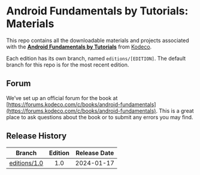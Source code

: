 # Android Fundamentals by Tutorials: Materials

This repo contains all the downloadable materials and projects associated with the **[Android Fundamentals by Tutorials](https://www.kodeco.com/books/android-fundamentals-by-tutorials)** from [Kodeco](https://www.kodeco.com).

Each edition has its own branch, named `editions/[EDITION]`. The default branch for this repo is for the most recent edition.

## Forum

We’ve set up an official forum for the book at [https://forums.kodeco.com/c/books/android-fundamentals](https://forums.kodeco.com/c/books/android-fundamentals). This is a great place to ask questions about the book or to submit any errors you may find.

## Release History

| Branch                                                                            | Edition | Release Date |
| --------------------------------------------------------------------------------- |:-------:|:------------:|
| [editions/1.0](https://github.com/kodecocodes/aaf-materials/tree/editions/1.0) | 1.0     | 2024-01-17   |

